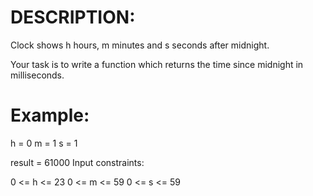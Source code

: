 # DESCRIPTION:
Clock shows h hours, m minutes and s seconds after midnight.

Your task is to write a function which returns the time since midnight in milliseconds.

# Example:
h = 0
m = 1
s = 1

result = 61000
Input constraints:

0 <= h <= 23
0 <= m <= 59
0 <= s <= 59
